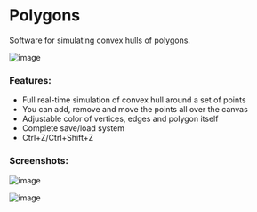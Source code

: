 # Polygons
Software for simulating convex hulls of polygons. 

![image](https://github.com/user-attachments/assets/ef51151f-32aa-45bc-bc58-bccdd938e1e4)

### Features:
- Full real-time simulation of convex hull around a set of points
- You can add, remove and move the points all over the canvas
- Adjustable color of vertices, edges and polygon itself
- Complete save/load system
- Ctrl+Z/Ctrl+Shift+Z

### Screenshots:
![image](https://github.com/user-attachments/assets/0d65437d-9198-4c22-972b-b71ec4af13ba)

![image](https://github.com/user-attachments/assets/858a2132-a6e5-4b8a-9d23-2462c2c6802b)
